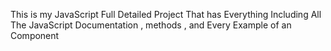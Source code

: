 This is my JavaScript Full Detailed Project That has Everything Including All The JavaScript Documentation , methods , and Every Example of an Component
